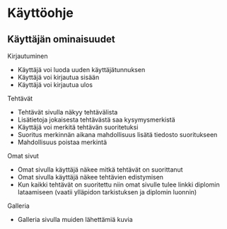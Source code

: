 # Käyttöohje

## Käyttäjän ominaisuudet

Kirjautuminen
- Käyttäjä voi luoda uuden käyttäjätunnuksen
- Käyttäjä voi kirjautua sisään
- Käyttäjä voi kirjautua ulos

Tehtävät
- Tehtävät sivulla näkyy tehtävälista
- Lisätietoja jokaisesta tehtävästä saa kysymysmerkistä
- Käyttäjä voi merkitä tehtävän suoritetuksi
- Suoritus merkinnän aikana mahdollisuus lisätä tiedosto suoritukseen
- Mahdollisuus poistaa merkintä

Omat sivut
- Omat sivulla käyttäjä näkee mitkä tehtävät on suorittanut
- Omat sivulla käyttäjä näkee tehtävien edistymisen
- Kun kaikki tehtävät on suoritettu niin omat sivulle tulee linkki diplomin lataamiseen (vaatii ylläpidon tarkistuksen ja diplomin luonnin)

Galleria
- Galleria sivulla muiden lähettämiä kuvia
